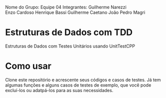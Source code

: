 Nome do Grupo: Equipe 04
Integrantes: Guilherme Narezzi	
	     Enzo Cardoso
	     Henrique Bassi
	     Guilherme Caetano
	     João Pedro Magri

# Estruturas de Dados com TDD
Estruturas de Dados com Testes Unitários usando UnitTestCPP

# Como usar
Clone este repositório e acrescente seus códigos e casos de testes.
Já tem algumas funções e alguns casos de testes de exemplo, que você pode excluí-los ou adatpá-los para as suas necessidades.


